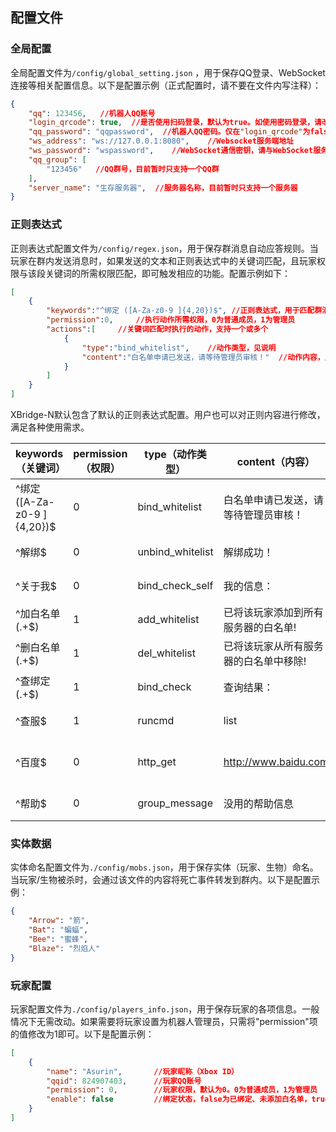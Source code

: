 ## 配置文件
### 全局配置
全局配置文件为`/config/global_setting.json` ，用于保存QQ登录、WebSocket连接等相关配置信息。以下是配置示例（正式配置时，请不要在文件内写注释）：
```json
{
	"qq": 123456,   //机器人QQ账号
	"login_qrcode": true,  //是否使用扫码登录，默认为true。如使用密码登录，请改为false
	"qq_password": "qqpassword",  //机器人QQ密码。仅在"login_qrcode"为false（使用密码登录）时，该项配置才有效
	"ws_address": "ws://127.0.0.1:8080",    //Websocket服务端地址
	"ws_password": "wspassword",    //WebSocket通信密钥，请与WebSocket服务端通信密钥保持一致
	"qq_group": [
		"123456"   //QQ群号，目前暂时只支持一个QQ群
	],
	"server_name": "生存服务器",  //服务器名称，目前暂时只支持一个服务器
}
```


### 正则表达式
正则表达式配置文件为`/config/regex.json`，用于保存群消息自动应答规则。当玩家在群内发送消息时，如果发送的文本和正则表达式中的关键词匹配，且玩家权限与该段关键词的所需权限匹配，即可触发相应的功能。配置示例如下：
```json
[
	{
        "keywords":"^绑定 ([A-Za-z0-9 ]{4,20})$",	//正则表达式，用于匹配群消息中的关键词
        "permission":0,		//执行动作所需权限，0为普通成员，1为管理员
        "actions":[		//关键词匹配时执行的动作，支持一个或多个
            {
                "type":"bind_whitelist",	//动作类型，见说明
                "content":"白名单申请已发送，请等待管理员审核！"	//动作内容，见说明
            }
        ]
    }
]
```

XBridge-N默认包含了默认的正则表达式配置。用户也可以对正则内容进行修改，满足各种使用需求。

keywords（关键词）|permission（权限）|type（动作类型）|content（内容）|实现功能|
--|--|--|--|--
^绑定 ([A-Za-z0-9 ]{4,20})$|0|bind_whitelist|白名单申请已发送，请等待管理员审核！|群内发送“绑定 xbx2021”，为自己绑定白名单
^解绑$|0|unbind_whitelist|解绑成功！|群内发送“解绑”，为自己解绑白名单
^关于我$|0|bind_check_self|我的信息：|群内发送“关于我”，查询自己的绑定状态
^加白名单 (.+$)|1|add_whitelist|已将该玩家添加到所有服务器的白名单!|群内发送“加白名单 @某人”，为目标玩家添加白名单
^删白名单 (.+$)|1|del_whitelist|已将该玩家从所有服务器的白名单中移除!|群内发送“删白名单 @某人”，撤销目标玩家白名单
^查绑定 (.+$)|1|bind_check|查询结果：|群内发送“查绑定 @某人”，查询目标玩家的绑定状态
^查服$|1|runcmd|list|群内发送“查服”，返回服务器指令“/list”的执行结果|执行服务器指令
^百度$|0|http_get|http://www.baidu.com|群内发送“百度”，向“http://www.baidu.com”发起异步http_get请求
^帮助$|0|group_message|没用的帮助信息|群内发送“帮助”，得到回复“没用的帮助信息”


### 实体数据
实体命名配置文件为`./config/mobs.json`，用于保存实体（玩家、生物）命名。当玩家/生物被杀时，会通过该文件的内容将死亡事件转发到群内。以下是配置示例：
```json
{
	"Arrow": "箭",
	"Bat": "蝙蝠",
	"Bee": "蜜蜂",
	"Blaze": "烈焰人"
}
```

### 玩家配置
玩家配置文件为`./config/players_info.json`，用于保存玩家的各项信息。一般情况下无需改动。如果需要将玩家设置为机器人管理员，只需将"permission"项的值修改为1即可。以下是配置示例：
```json
[
	{
		"name": "Asurin",		//玩家昵称（Xbox ID）
		"qqid": 824907403,		//玩家QQ账号
		"permission": 0,		//玩家权限，默认为0。0为普通成员，1为管理员
		"enable": false			//绑定状态，false为已绑定、未添加白名单，true为已绑定、已添加白名单
	}
]
```